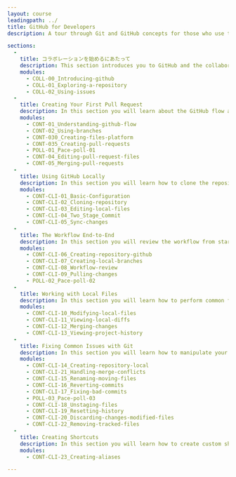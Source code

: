 ```yaml
---
layout: course
leadingpath: ../
title: GitHub for Developers
description: A tour through Git and GitHub concepts for those who use the command line.

sections:
  -
    title: コラボレーションを始めるにあたって
    description: This section introduces you to GitHub and the collaboration features we will use throughout the class.
    modules:
      - COLL-00_Introducing-github
      - COLL-01_Exploring-a-repository
      - COLL-02_Using-issues
  -
    title: Creating Your First Pull Request
    description: In this section you will learn about the GitHub flow and create your first pull request.
    modules:
      - CONT-01_Understanding-github-flow
      - CONT-02_Using-branches
      - CONT-030_Creating-files-platform
      - CONT-035_Creating-pull-requests
      - POLL-01_Pace-poll-01
      - CONT-04_Editing-pull-request-files
      - CONT-05_Merging-pull-requests
  -
    title: Using GitHub Locally
    description: In this section you will learn how to clone the repository to your desktop and work locally to make changes.
    modules:
      - CONT-CLI-01_Basic-Configuration
      - CONT-CLI-02_Cloning-repository
      - CONT-CLI-03_Editing-local-files
      - CONT-CLI-04_Two_Stage_Commit
      - CONT-CLI-05_Sync-changes
  -
    title: The Workflow End-to-End
    description: In this section you will review the workflow from start-to-finish and learn a few shortcuts along the way.
    modules:
      - CONT-CLI-06_Creating-repository-github
      - CONT-CLI-07_Creating-local-branches
      - CONT-CLI-08_Workflow-review
      - CONT-CLI-09_Pulling-changes
      - POLL-02_Pace-poll-02
  -
    title: Working with Local Files
    description: In this section you will learn how to perform common file operations with git.
    modules:
      - CONT-CLI-10_Modifying-local-files
      - CONT-CLI-11_Viewing-local-diffs
      - CONT-CLI-12_Merging-changes
      - CONT-CLI-13_Viewing-project-history
  -
    title: Fixing Common Issues with Git
    description: In this section you will learn how to manipulate your repository and its history to craft a better story for your project.
    modules:
      - CONT-CLI-14_Creating-repository-local
      - CONT-CLI-21_Handling-merge-conflicts
      - CONT-CLI-15_Renaming-moving-files
      - CONT-CLI-16_Reverting-commits
      - CONT-CLI-17_Fixing-bad-commits
      - POLL-03_Pace-poll-03
      - CONT-CLI-18_Unstaging-files
      - CONT-CLI-19_Resetting-history
      - CONT-CLI-20_Discarding-changes-modified-files
      - CONT-CLI-22_Removing-tracked-files
  -
    title: Creating Shortcuts
    description: In this section you will learn how to create custom shortcuts for git commands.
    modules:
      - CONT-CLI-23_Creating-aliases

---
```


